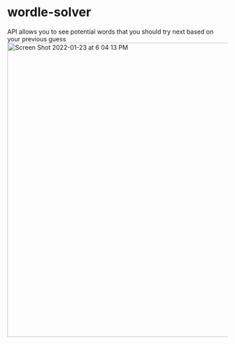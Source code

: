 # wordle-solver
API allows you to see potential words that you should try next based on your previous guess
<img width="672" alt="Screen Shot 2022-01-23 at 6 04 13 PM" src="https://user-images.githubusercontent.com/7740380/150710498-76aa56ed-c6df-49e4-9353-d350bf7125b4.png">
